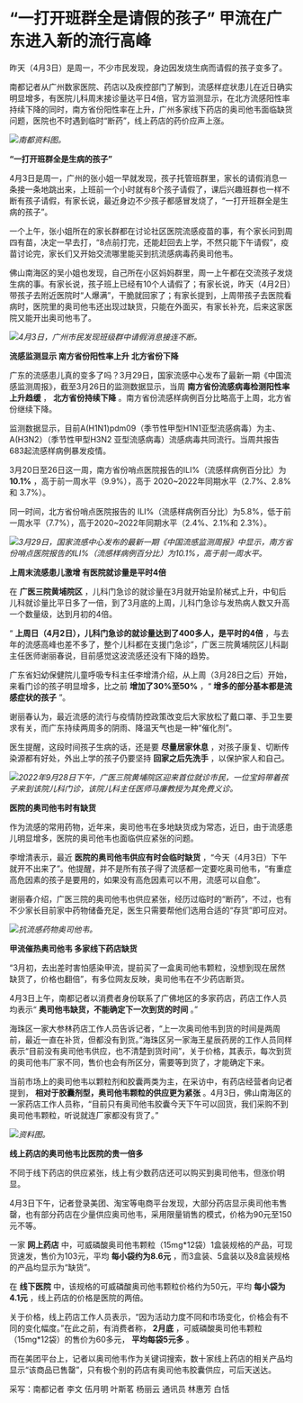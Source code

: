 # “一打开班群全是请假的孩子” 甲流在广东进入新的流行高峰

昨天（4月3日）是周一，不少市民发现，身边因发烧生病而请假的孩子变多了。

南都记者从广州数家医院、药店以及疾控部门了解到，流感样症状患儿在近日确实明显增多，有医院儿科周末接诊量达平日4倍，官方监测显示，在北方流感阳性率持续下降的同时，南方省份阳性率在上升，广州多家线下药店的奥司他韦面临缺货问题，医院也不时遇到临时“断药”，线上药店的药价应声上涨。

![](https://inews.gtimg.com/om_bt/Of0JTF8LgET59QTCQQPhfjgz8qqdRYom4jD8jUsvk7OYEAA/1000)_南都资料图。_

**“一打开班群全是生病的孩子”**

4月3日是周一，广州的张小姐一早就发现，孩子托管班群里，家长的请假消息一条接一条地跳出来，上班前一个小时就有8个孩子请假了，课后兴趣班群也一样不断有孩子请假，有家长说，最近身边不少孩子都感冒发烧了，“一打开班群全是生病的孩子”。

一个上午，张小姐所在的家长群都在讨论社区医院流感疫苗的事，有个家长问到周四有苗，决定一早去打，“8点前打完，还能赶回去上学，不然只能下午请假”，疫苗讨论完，家长们又开始交流哪里能买到抗流感病毒药奥司他韦。

佛山南海区的吴小姐也发现，自己所在小区妈妈群里，周一上午都在交流孩子发烧生病的事。有家长说，孩子班上已经有10个人请假了；有家长说，昨天（4月2日）带孩子去附近医院时“人爆满”，干脆就回家了；有家长提到，上周带孩子去医院看病时，医院里的奥司他韦还出现过缺货，只能在外面买，有家长补充，后来这家医院又能开出奥司他韦了。

![](https://inews.gtimg.com/om_bt/OLiD-xj8hi1p03VDtkRkfaOJLJH3rAlCQi_KAq_-X3fZQAA/1000)_4月3日，广州市民发现班级群中请假消息接连不断。_

**流感监测显示 南方省份阳性率上升 北方省份下降**

广东的流感患儿真的变多了吗？3月29日，国家流感中心发布了最新一期《中国流感监测周报》，截至3月26日的监测数据显示，当周
**南方省份流感病毒检测阳性率上升趋缓** ， **北方省份持续下降** 。南方省份流感样病例百分比略高于上周，北方省份继续下降。

监测数据显示，目前A(H1N1)pdm09（季节性甲型H1N1亚型流感病毒）为主、A(H3N2）（季节性甲型H3N2
亚型流感病毒）流感病毒共同流行。当周共报告683起流感样病例暴发疫情。

3月20日至26日这一周，南方省份哨点医院报告的ILI%（流感样病例百分比）为 **10.1%** ，高于前一周水平（9.9%），高于
2020~2022年同期水平（2.7%、2.8%和 3.7%）。

同一时间，北方省份哨点医院报告的 ILI%（流感样病例百分比）为5.8%，低于前一周水平（7.7%），高于2020~2022年同期水平（2.4%、2.1%和
2.3%）。

![](https://inews.gtimg.com/om_bt/O_p9NwECJziKBID6Qe5X0y3alJ7tGigUCo5k9QqGByXzAAA/1000)_3月29日，国家流感中心发布的最新一期《中国流感监测周报》中显示，南方省份哨点医院报告的ILI%（流感样病例百分比）为10.1%，高于前一周水平。_

**上周末流感患儿激增 有医院就诊量是平时4倍**

在 **广医三院黄埔院区**
，儿科门急诊的就诊量在3月就开始呈阶梯式上升，中旬后儿科就诊量比平日多了一倍，到了3月底的上周，儿科门急诊与发热病人数又升高一个数量级，达到月初的4倍。

“ **上周日（4月2日），儿科门急诊的就诊量达到了400多人，是平时的4倍**
，与去年的流感高峰也差不多了，整个儿科都在支援门急诊”，广医三院黄埔院区儿科副主任医师谢丽春说，目前感觉这波流感还没有下降的趋势。

广东省妇幼保健院儿童呼吸专科主任李增清介绍，从上周（3月28日之后）开始，来看门诊的孩子明显增多，比之前 **增加了30%至50%** ，“
**增多的部分基本都是流感症状的孩子** ”。

谢丽春认为，最近流感的流行与疫情防控政策改变后大家放松了戴口罩、手卫生要求有关，而广东持续两周多的阴雨、降温天气也是一种“催化剂”。

医生提醒，这段时间孩子生病的话，还是要 **尽量居家休息** ，对孩子康复、切断传染源都有好处，外出上学的孩子仍要坚持 **回家之后先洗手**
，以保护家人和自己。

![](https://inews.gtimg.com/om_bt/OjZRfBFDb9r4ihg46OpPaiFE0ZFDvtDZ5BqDsh2N7h9UAAA/1000)_2022年9月28日下午，广医三院黄埔院区迎来首位就诊市民，一位宝妈带着孩子来到该院儿科门诊，该院儿科主任医师马廉教授为其免费义诊。_

**医院的奥司他韦时有缺货**

作为流感的常用药物，近年来，奥司他韦在多地缺货成为常态，近日，由于流感患儿明显增多，医院的奥司他韦也面临供应紧张的问题。

李增清表示，最近 **医院的奥司他韦供应有时会临时缺货**
，“今天（4月3日）下午就开不出来了”。他提醒，并不是所有孩子得了流感都一定要吃奥司他韦，“有重症高危因素的孩子是要用的，如果没有高危因素可以不用，流感可以自愈”。

谢丽春介绍，广医三院的奥司他韦也供应紧张，经历过临时的“断药”，不过，也有不少家长目前家中药物储备充足，医生只需要帮他们选用合适的“存货”即可应对。

![](https://inews.gtimg.com/om_bt/OkEf5oJDc6xumE23mwyCsCl2W2SvbRPr6kI_8JaSbJnRkAA/1000)_抗流感药物奥司他韦。_

**甲流催热奥司他韦 多家线下药店缺货**

“3月初，去出差时害怕感染甲流，提前买了一盒奥司他韦颗粒，没想到现在居然缺货了，价格也翻倍”，有多位网友反映，奥司他韦在不少药店断货。

4月3日上午，南都记者以消费者身份联系了广佛地区的多家药店，药店工作人员均表示“ **奥司他韦缺货，不能确定下一次到货的时间** 。”

海珠区一家大参林药店工作人员告诉记者，“上一次奥司他韦到货的时间是两周前，最近一直在补货，但都没有到货。”海珠区另一家海王星辰药房的工作人员同样表示“目前没有奥司他韦供应，也不清楚到货时间”，关于价格，其表示，每次到货的奥司他韦厂家不同，售价也会有所区分，需要等到货了，才能确定下来。

当前市场上的奥司他韦以颗粒剂和胶囊两类为主，在采访中，有药店经营者向记者提到， **相对于胶囊剂型，奥司他韦颗粒的供应更为紧张**
。4月3日，佛山南海区的一家药店工作人员称，“目前只有奥司他韦胶囊今天下午可以回货，我们采购不到奥司他韦颗粒，听说就连厂家都没有货了。”

![](https://inews.gtimg.com/om_bt/Oqa9ebPFgpOfn_pV0WUfD8mjdHGutyNHuclIsxAUNuugUAA/1000)_资料图。_

**线上药店的奥司他韦比医院的贵一倍多**

不同于线下药店的供应紧张，线上有少数药店还可以购买到奥司他韦，但涨价明显。

4月3日下午，记者登录美团、淘宝等电商平台发现，大部分药店显示奥司他韦售罄，也有部分药店在少量供应奥司他韦，采用限量销售的模式，价格为90元至150元不等。

一家 **网上药店** 中，可威磷酸奥司他韦颗粒（15mg*12袋）1盒装规格的产品，可现货速发，售价为103元，平均 **每小袋约为8.6元**
，而3盒装、5盒装以及8盒装规格的产品均显示为“缺货”。

在 **线下医院** 中，该规格的可威磷酸奥司他韦颗粒价格约为50元，平均 **每小袋为4.1元** ，线上药店的价格是医院的两倍。

关于价格，线上药店工作人员表示，“因为活动力度不同和市场变化，价格会有不同的变化幅度。”在此之前，有消费者称， **2月底**
，可威磷酸奥司他韦颗粒（15mg*12袋）的售价为60多元， **平均每袋5元多** 。

而在美团平台上，记者以奥司他韦作为关键词搜索，数十家线上药店的相关产品均显示“该商品已售罄”，只有极个别的药店有奥司他韦胶囊供应，可后天送达。

采写：南都记者 李文 伍月明 叶斯茗 杨丽云 通讯员 林惠芳 白恬

